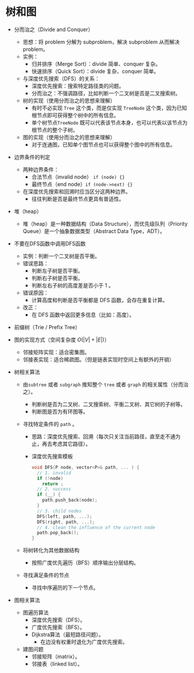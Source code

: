 # 树和图

- 分而治之（Divide and Conquer）

  - 思想：将 problem 分解为 subproblem，解决 subproblem 从而解决 problem。
  - 实例：
    - 归并排序（Merge Sort）：divide 简单、conquer 复杂。
    - 快速排序（Quick Sort）：divide 复杂、conquer 简单。
  - 与深度优先搜索（DFS）的关系：
    - 深度优先搜索：搜索特定路径类的问题。
    - 分而治之：不强调路径，比如判断一个二叉树是否是二叉搜索树。
  - 树的实现（使用分而治之的思想来理解）
    - 有时不必实现 `Tree` 这个类，而是仅实现 `TreeNode` 这个类，因为已知根节点即可获得整个树中的所有信息。
    - 单个树节点`TreeNode` 既可以代表该节点本身，也可以代表以该节点为根节点的整个子树。
  - 图的实现（使用分而治之的思想来理解）
    - 对于连通图，已知单个图节点也可以获得整个图中的所有信息。

- 边界条件的判定

  - 两种边界条件：
    - 合法节点（invalid node） `if (node) {}`
    - 最终节点（end node）`if (node->next) {}` 
  - 在深度优先搜索和回溯时应当区分这两种边界。
    - 往往判断是否是最终节点更具有普适性。

- 堆（heap）

  - 堆（heap）是一种数据结构（Data Structure），而优先级队列（Priority Queue）是一个抽象数据类型（Abstract Data Type，ADT）。

- 不要在DFS函数中调用DFS函数

  - 实例：判断一个二叉树是否平衡。
  - 错误思路：
    - 判断左子树是否平衡。
    - 判断右子树是否平衡。
    - 判断左右子树的高度差是否小于 $1$ 。
  - 错误原因：
    - 计算高度和判断是否平衡都是 DFS 函数，会存在重复计算。
  - 改正：
    - 在 DFS 函数中返回更多信息（比如：高度）。 

- 前缀树（Trie / Prefix Tree）

- 图的实现方式（空间复杂度 $O(|V|+|E|)$）

  - 邻接矩阵实现：适合密集图。
  - 邻接表实现：适合稀疏图。（但是链表实现时空间上有额外的开销）

- 树相关算法

  - 由`subtree` 或者 `subgraph` 推知整个 `tree` 或者 `graph` 的相关属性（分而治之）。

    - 判断树是否为二叉树、二叉搜索树、平衡二叉树、其它树的子树等。
    - 判断图是否为有环图等。

  - 寻找特定条件的 `path` 。

    - 思路：深度优先搜索、回溯（每次只关注当前路径，直至走不通为止，再去考虑其它路径）。

    - 深度优先搜索模板

      ```c++
      void DFS(P node, vector<P>& path, ... ) {
        // 1. invalid
        if (!node)
          return ;
        // 2. success
        if (__) {
          path.push_back(node);
        }
        // 3. child nodes
        DFS(left, path, ...);
        DFS(right, path, ...);
        // 4. clean the influence of the current node
        path.pop_back();
      }
      ```

  - 将树转化为其他数据结构

    - 按照广度优先遍历（BFS）顺序输出分层结构。

  - 寻找满足条件的节点

    - 寻找中序遍历的下一个节点。

- 图相关算法

  - 图遍历算法
    - 深度优先搜索（DFS）。
    - 广度优先搜索（BFS）。
    - Dijkstra算法（最短路径问题）。
      - 在边没有权重时退化为广度优先搜索。
  - 建图问题
    - 邻接矩阵（matrix）。
    - 邻接表（linked list）。